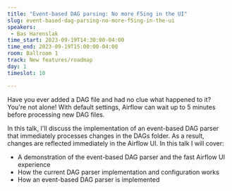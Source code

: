 ```yaml
---
title: "Event-based DAG parsing: No more F5ing in the UI"
slug: event-based-dag-parsing-no-more-f5ing-in-the-ui
speakers:
 - Bas Harenslak
time_start: 2023-09-19T14:30:00-04:00
time_end: 2023-09-19T15:00:00-04:00
room: Ballroom 1
track: New features/roadmap
day: 1
timeslot: 10

---
```


Have you ever added a DAG file and had no clue what happened to it? You're not alone! With default settings, Airflow can wait up to 5 minutes before processing new DAG files.

In this talk, I'll discuss the implementation of an event-based DAG parser that immediately processes changes in the DAGs folder. As a result, changes are reflected immediately in the Airflow UI. In this talk I will cover: 
 
 * A demonstration of the event-based DAG parser and the fast Airflow UI experience 
 * How the current DAG parser implementation and configuration works
 * How an event-based DAG parser is implemented
